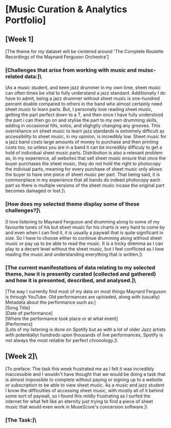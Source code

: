 # \[Music Curation & Analytics Portfolio\]
## \[Week 1\]
\[The theme for my dataset will be centered around 'The Complete Roulette Recordings of the Maynard Ferguson Orchestra'\]

### \[Challenges that arise from working with music and muisc-related data:]\

\[As a music student, and keen jazz drummer in my own time, sheet music can often times be vital to fully understand a jazz standard. Additionally I do have to admit, being a jazz drummer without sheet music is one-hundred percent doable compared to others in the band who almost certainly need sheet music to learn parts. But, I personally love reading sheet music, getting the part perfect down to a T, and then once I have fully understood the part i can then go on and stylise the part to my own drumming skills, adding in occasional fills, solos, and slighgtly changing any grooves. This overreliance on sheet music to learn jazz standards is extremely difficult as accessibility to sheet music, in my opinion, is incredibly low. Sheet music for a jazz band costs large amounts of money to purchase and then printing costs too, so unless you are in a band it can be incredibly difficuly to get a hold of individual sheet music parts. Distribution is also a relevant problem as, in my experience, all websites that sell sheet music ensure that once the buyer purchases the sheet music, they do not hold the right to photocopy the indiviual parts, meaning for every purchase of sheet music only allows the buyer to have one piece of sheet music per part. That being said, it is commonplace in my experience that all bands do indeed photocopy each part so there is multiple versions of the sheet music incase the original part becomes damaged or lost.]\

### \[How does my selected theme display some of these challenges?]\

\[I love listening to Maynard Ferguson and drumming along to some of my favourite tunes of his but sheet music for his charts is very hard to come by and even when I can find it, it is usually a paywall that is quite significant in size. So I have to choose either to continue drumming along without sheet music or pay up to be able to read the music. It is a tricky dilemma as I can play to a decent level without the sheet music, but I feel conflicted as I love reading the music and understanding everything that is written.]\

### \[The current manifestations of data relating to my selected theme, how it is presently curated (collected and gathered) and how it is presented, described, and analysed.]\

\[The way I currently find most of my data on most things Maynard Ferguson is through YouTube. Old performances are uploaded, along with (usually) Metadata about the performance such as:]\
\[Song Title]\
\[Date of performance]\
\[Where the performance took place or at what event]\
\[Performers]\
\[Lots of my listening is done on Spotify but as with a lot of older Jazz artists with potentiallyt hundreds upon thousands of live performances, Spotify is not always the most reliable for perfect chronology.]\

## \[Week 2]\

\[To preface: The task this week frustrated me as I felt it was incredibly inaccessible and I wouldn't have thought that we would be doing a task that is almost impossible to complete without paying or signing up to a website or subscription to be able to view sheet music. As a music and jazz student I know the difficulties of accessing sheet music, with mostly all of it behind some sort of paywall, so I found this mildly frustrating as I surfed the internet for what felt like an eternity just trying to find a piece of sheet music that would even work in MuseScore's concersion software.]\

### \[The Task:]\

